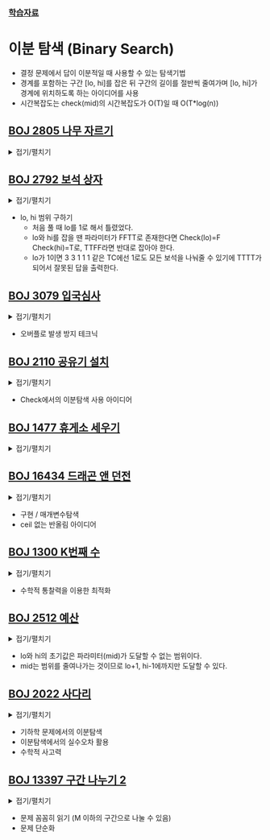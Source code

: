 ### [학습자료](https://blog.naver.com/jinhan814/222607789392)

# 이분 탐색 (Binary Search)
- 결정 문제에서 답이 이분적일 때 사용할 수 있는 탐색기법
- 경계를 포함하는 구간 [lo, hi]를 잡은 뒤 구간의 길이를 절반씩 줄여가며 [lo, hi]가 경계에 위치하도록 하는 아이디어를 사용
- 시간복잡도는 check(mid)의 시간복잡도가 O(T)일 때 O(T*log(n))

## [BOJ 2805 나무 자르기](https://www.acmicpc.net/problem/2805)
<details>
<summary> 접기/펼치기 </summary>
    
```cpp
#include <bits/stdc++.h>
using namespace std;
#define fastio cin.tie(NULL)->sync_with_stdio(false);
#define ll long long

vector<ll> V;
ll N, M;

bool Check(ll x){
    ll sum = 0;
    for(int v : V){
        if(v > x) sum += (v-x);
    }
    return sum >= M;
}

int main(){
    fastio;
    cin>>N>>M;
    for(int i=0;i<N;i++){
        ll x; cin>>x;
        V.push_back(x);
    }

    ll lo = 0, hi = 1e9;
    while(lo+1 < hi){
        ll mid = (hi+lo)/2;
        if(Check(mid)) lo = mid;
        else hi = mid;
    }
    cout<<lo;
    return 0;
}
```
</details>

## [BOJ 2792 보석 상자](https://www.acmicpc.net/problem/2792)
<details>
<summary> 접기/펼치기 </summary>

```cpp
//모든 보석을 나눠줘야 하고, 한 사람은 같은 색의 보석만 가져갈 수 있음
//Check(Mid) : 한 사람이 가져갈 수 있는 최대 보석 개수(질투심)를 Mid개로 정할 수 있는가?
//FT로 존재하므로 hi를 출력한다. (질투심 제한을 늘릴수록 모든 보석을 사람들에게 나눠줄 수 있음 (못받는사람도 존재) , M<=N)

#include <bits/stdc++.h>
using namespace std;
#define fastio cin.tie(NULL)->sync_with_stdio(false);
#define ll long long

ll N,M; //사람수 보석수
vector<ll> V;

bool Check(ll x){ 
    ll num = 0; //나누어진 보석 묶음의 개수
    for(ll val : V){
        num += (val/x + (val%x!=0));
    }
    //보석 묶음의 개수가 사람들 수보다 작거나 같으면 모든 보석을 나눠줄 수 있다.
    return num<=N;
}

int main(){
    fastio;
    cin>>N>>M;
    for(int i=0;i<M;i++){
        ll x; cin>>x;
        V.push_back(x);
    }
    
    ll lo=0, hi=1e9;
    while(lo+1<hi){
        ll mid = (lo+hi)/2;
        if(Check(mid)) hi=mid;
        else lo=mid;
    }
    cout<<hi;
    return 0;
}
```
</details>

+ lo, hi 범위 구하기
    - 처음 풀 때 lo를 1로 해서 틀렸었다.
    - lo와 hi를 잡을 땐 파라미터가 FFTT로 존재한다면 Check(lo)=F Check(hi)=T로, TTFF라면 반대로 잡아야 한다.
    - lo가 1이면 3 3 1 1 1 같은 TC에선 1로도 모든 보석을 나눠줄 수 있기에 TTTT가 되어서 잘못된 답을 출력한다.

## [BOJ 3079 입국심사](https://www.acmicpc.net/problem/3079)
<details>
<summary> 접기/펼치기 </summary>

```cpp
//hi는 10^18로 잡는다. 
//심사에 10^9 시간이 걸리는 심사대에 10^9명이 심사를 받을 경우
//Max_M(=10^9) * Max_T(=10^9) = 10^18

//Check(mid) : mid 시간 내로 모든 사람(M명)이 입국심사를 마칠 수 있는가?

//N     1 ~ 10^5
//M     1 ~ 10^9
//Tx    1 ~ 10^9

#include <bits/stdc++.h>
using namespace std;
#define fastio cin.tie(NULL)->sync_with_stdio(false);
#define ll long long

ll N,M;
vector<ll> T;

bool Check(ll x){
    ll cnt = 0;
    for(ll val : T){
        cnt += (x/val);
        if(cnt>=M) return true; //오버플로가 발생할 수 있기에 반환을 미리 해준다.
    }
    return false;
}

int main(){
    fastio;
    cin>>N>>M;
    for(int i=0;i<N;i++){
        ll x; cin>>x;
        T.push_back(x);
    }
    
    ll lo=0 ,hi=1e18;
    while(lo+1<hi){
        ll mid = (lo+hi)/2;
        if(Check(mid)) hi=mid;
        else lo=mid;
    }
    cout<<hi;
    return 0;
}
```
+ OVF 주의하기 (중요)
</details>

- 오버플로 발생 방지 테크닉

## [BOJ 2110 공유기 설치](https://www.acmicpc.net/problem/2110)
<details>
<summary> 접기/펼치기 </summary>

```cpp
//Check(mid) 두 공유기 사이의 최소 거리가 mid가 되게 공유기를 C개 이상 배치할 수 있는가?
//C개 이상 배치할 수 있어야하는 이유는 C개를 설치하고 남은 개수는 설치되지 않아도 가장 인접한 두 공유기 사이 거리가 mid로 유지됨
//TTFF로 구성되므로 lo를 출력

//idx를 구할 때 범위가 V.begin()+idx ~ 이므로 무한 루프에 빠지지 않는다.
//lo가 0인 경우는 존재하지 않아 1로 했고, hi는 V의 최댓값이 10^9이므로 그보다 하나 큰 10^9 +1로 해서 Check(hi)=F가 항상 성립하게 한다.

#include <bits/stdc++.h>
using namespace std;
#define fastio cin.tie(NULL)->sync_with_stdio(false);
#define ll long long

ll N,C;
vector<ll> V;

bool Check(ll x){
    ll cnt=0, idx=0;
    while(idx<N){
        idx = lower_bound(V.begin()+idx, V.end(), V[idx]+x) - V.begin();
        cnt++;
    }
    return cnt >= C;
}

int main(){
    fastio;
    cin>>N>>C;
    for(int i=0;i<N;i++){
        ll x; cin>>x;
        V.push_back(x);
    }
    sort(V.begin(),V.end());

    ll lo=1, hi=1e9+1;
    while(lo+1<hi){
        ll mid = (lo+hi)/2;
        if(Check(mid)) lo=mid;
        else hi=mid;
    }
    cout<<lo;
    return 0;
}
```
</details>

- Check에서의 이분탐색 사용 아이디어

## [BOJ 1477 휴게소 세우기](https://www.acmicpc.net/problem/1477)
<details>
<summary> 접기/펼치기 </summary>
    
```cpp
#include <bits/stdc++.h>
using namespace std;
#define fastio cin.tie(NULL)->sync_with_stdio(false);
#define ll long long

int N,M,L;
vector<int> V;

//FFTT로 존재, hi를 출력

bool Check(ll x){ //휴게소가 없는 구간 최댓값이 x가 되도록 M개의 휴게소를 지을 수 있는가?
    int cnt = 0;
    for(int i=1;i<V.size();i++){
        //알고리즘을 이렇게 짜면 0과 L에는 자연스럽게 휴게소 설치가 되지 않는다.
        cnt += (V[i]-V[i-1]-1)/x;
    }
    return cnt <= M; //필요한 휴게소 개수가 M보다 작거나 같으면 성립합. M보다 많으면 지을 수 없음
}

int main(){
    fastio;
    cin>>N>>M>>L;
    for(int i=0;i<N;i++){
        int x; cin>>x;
        V.push_back(x);
    }
    V.push_back(0); 
    V.push_back(L);
    sort(V.begin(),V.end());

    int lo=0, hi=L;
    while(lo+1<hi){
        int mid = (lo+hi)/2;
        if(Check(mid)) hi = mid;
        else lo = mid;
    }
    cout<<hi;
    return 0;
}
```
</details>

## [BOJ 16434 드래곤 앤 던전](https://www.acmicpc.net/problem/16434)
<details>
<summary> 접기/펼치기 </summary>
    
```cpp
//Chk는 FFTT로 존재함
//Chk(0)=F (항상)
//Chk(1.23456e17+1) = T(항상)

//100만 * 100만 * 123456 = 1.23456e17
//대략 큰 값인 1e18 + 7로 잡아도 된다.

//1번 쿼리를 반복문으로 처리할 경우 시간초과가 무조건 발생하기에 수학적으로 처리해야 한다.
//몬스터의 체력을 Hm, 공격력을 Atkm, 용사의 체력을 Hh, 공격력을 Atkh로 정의한다.
//용사가 몬스터를 죽이려면 ceil(Hm/Atkh) 번 공격해야 한다. (ceil은 반올림)
//이를 풀어서 쓰면 다음과 같다. ceil(Hm/Atkh) = (Hm+Atkh-1)/Atkh
//용사가 선공이기에 몬스터는 용사보다 한 번 적게 공격한다.
//그러므로 (Hm+Atkh-1)/Atkh -1 번의 공격을 Atkm의 공격력으로 시전한다는 것이다.
//즉 ((Hm+Atkh-1)/Atkh -1)*Atkm이 용사가 받는 데미지라고 할 수 있다.

#include <bits/stdc++.h>
using namespace std;
#define fastio cin.tie(NULL)->sync_with_stdio(false);
#define ll long long

ll N, Hatk;
vector<tuple<ll,ll,ll>> V;

bool Check(ll x){ //최대체력 x로 드래곤을 쓰러뜨릴 수 있는가
    ll Health=x; ll Atk=Hatk; 
    for(auto[t,a,h] : V){
        if(t==1){ //공격력 a, 체력 h인 몬스터와 조우
            Health -= ((h+Atk-1)/Atk-1)*a;
            if(Health<=0) return false;
        }
        if(t==2){ //공격력 + a, 체력 + h
            Atk += a;
            Health = min(x,Health+h);
        }
    }
    return true;
}  

int main(){
    fastio;
    cin>>N>>Hatk;
    for(int i=0;i<N;i++){
        ll t,a,h; cin>>t>>a>>h;
        V.push_back({t,a,h});
    }
    ll lo=0, hi=1e18+7;
    while(lo+1<hi){
        ll mid = (lo+hi)/2;
        if(Check(mid)) hi = mid;
        else lo = mid;
    }
    cout<<hi;
    return 0;
}
```
</details>

- 구현 / 매개변수탐색
- ceil 없는 반올림 아이디어


## [BOJ 1300 K번째 수](https://www.acmicpc.net/problem/1300)
<details>
<summary> 접기/펼치기 </summary>
    
```cpp
//2차원 배열을 만들고 정렬하는 풀이는 시간복잡도, 메모리 제한상 불가능하다.
//다음과 같은 관찰을 통해 시간복잡도를 획기적으로 줄일 수 있다.

// 1 2 3
// 2 4 6
// 3 6 9

//다음의 N=3, N*N 배열에서 6보다 작거나 같은 수를 구하려면 어떻게 해야 할까?
//각 행의 첫 번째 항을 a라고 정의한다.
//이때 첫 번째 행에서 6보다 작거나 같은 수의 개수는 min(6/a,N)이고, 모든 행을 살핀 값을 더하면 다음과 같다.
//min(6/1, N) + min(6/2, N) + min(6/3, N)

//각 행마다 a ~ a*N 의 수만 존재하기에 어떤 수 X보다 작거나 같은 수의 개수를 구하러면 min(X/a, N)을 때리면 된다.

//파라미터가 FFTT로 존재하도록 Check(0)=F, Check(10^9)=T 로 잡았다.

#include <bits/stdc++.h>
using namespace std;
#define fastio cin.tie(NULL)->sync_with_stdio(false);
#define ll long long

ll N,K;

bool Check(ll x){  //A[i][j] <= X를 만족하는 A[i][j]의 개수가 K보다 크거나 같은가?
    ll cnt = 0;
    for(int i=1;i<=N;i++){
        cnt += min<ll>(x/i, N);
    }
    return cnt >= K;
}

int main(){
    fastio;
    cin>>N>>K;
    ll lo=0, hi=1e9;
    while(lo+1<hi){
        ll mid = (lo+hi)/2;
        if(Check(mid)) hi = mid;
        else lo = mid;
    }
    cout<<hi;
    return 0;
}
```
</details>

- 수학적 통찰력을 이용한 최적화


## [BOJ 2512 예산](https://www.acmicpc.net/problem/2512)
<details>
<summary> 접기/펼치기 </summary>
    
```cpp
//Check(x) 지방당 최대예산이 x일때 총 예산이 M을 넘는가?
//파라미터가 FFTT로 존재하는 결정문제
//lo를 출력.

#include <bits/stdc++.h>
using namespace std;
#define fastio cin.tie(NULL)->sync_with_stdio(false);
#define ll long long

int N,M;
vector<int> V;

bool Check(int x){ //지방당 최대예산이 x일때 총 예산이 M을 넘는가?
    int sum = 0;
    for(int val : V){
        sum += min(val, x);
    }
    return sum > M;
}

int main(){
    fastio;
    cin>>N;
    for(int i=0;i<N;i++){
        int x; cin>>x;
        V.push_back(x);
    } cin>>M;

    int lo=-1, hi=*max_element(V.begin(),V.end())+1;
    while(lo+1<hi){
        int mid = (lo+hi)/2;
        if(Check(mid)) hi = mid;
        else lo = mid;
    }
    cout<<lo;
    return 0;
}
```
</details>

- lo와 hi의 초기값은 파라미터(mid)가 도달할 수 없는 범위이다.
- mid는 범위를 줄여나가는 것이므로 lo+1, hi-1에까지만 도달할 수 있다.


## [BOJ 2022 사다리](https://www.acmicpc.net/problem/2022)
<details>
<summary> 접기/펼치기 </summary>
    
```cpp
//x와 y를 빗변으로 하는 직각삼각형의 높이를 h1, h2라고 할때, 삼각형 닮음을 사용해 다음과 같은 공식을 유도할 수 있습니다.
//c = (h1*h2) / (h1+h2)
//h1 = sqrt(x^2 - w^2)
//h2 = sqrt(y^2 - w^2)

//삼각형의 성질에 의해 w는 min(x,y) 보다 작습니다.
//mid를 움직이며 c에 가장 근접한 c보다 작거나 같은 해를 찾고 출력합니다.
//TTFF로 존재하므로 T(lo)를 출력합니다.
//오차범위를 10^(-4)로 해서 hi를 출력해도 상관없을 것 같기는 합니다.
//실제로 상관이 없고, 같은 이치로 Check의 return 조건도 같다 기호를 생략해도 됩니다.
//실수오차가 존재하는 문제에서는 항상 좀 더 널널하게 잡아주는게 유리한 것 같습니다.

#include <bits/stdc++.h>
using namespace std;
#define fastio cin.tie(NULL)->sync_with_stdio(false);
#define ld long double

ld x,y,c;

bool Check(ld mid){ // mid는 w를 의미
    ld h1 = sqrt(x*x - mid*mid);
    ld h2 = sqrt(y*y - mid*mid);
    ld val_c = (h1*h2) / (h1+h2); // w==mid 일때의 c를 구함
    return c >= val_c; 
}

int main(){
    fastio;
    cin>>x>>y>>c;
    ld lo=0, hi=min(x,y);
    while(lo+1e-4<hi){
        ld mid = (lo+hi)/2;
        if(Check(mid)) hi = mid; //T면 경계를 <- 
        else lo = mid; //F면 경계를 ->
    }
    cout<<fixed<<setprecision(4)<<hi;
    return 0;
}
```
</details>

- 기하학 문제에서의 이분탐색
- 이분탐색에서의 실수오차 활용
- 수학적 사고력


## [BOJ 13397 구간 나누기 2](https://www.acmicpc.net/problem/13397)
<details>
<summary> 접기/펼치기 </summary>
    
```cpp
//숫자 하나만으로도 구간을 구성할 수 있으므로 M만 충분하다면 모든 문제의 답은 0이 될 수 있다.
//문제와 해설을 이해하는데 상당한 시간이 걸렸던 문제이다...

#include <bits/stdc++.h>
using namespace std;

int N,M;
vector<int> V;

bool check(int mid){ //배열을 M개 이하의 구간으로 나누어, [가장 큰 구간 점수의 최댓값-최소값] 이 mid보다 작거나 같게 되도록 만들 수 있는가?
    int cnt = 1;
    int Mx = 0, Mn = 10001;
    for(int i=0;i<N;i++){
        Mx = max(Mx, V[i]);
        Mn = min(Mn, V[i]);

        //V[i]가 포함됨으로 인해 [가장 큰 구간 점수의 최댓값-최소값]이 mid를 넘어섰다면 V[i]를 포함시키기 전으로 돌아가서 배열을 자른다.
        //그래야 [가장 큰 구간 점수의 최댓값-최솟값]이 mid를 넘지 않게 유지할 수 있다.
        if(Mx - Mn > mid){
            cnt++; 
            Mx=V[i], Mn=V[i];
        }
    }
    return cnt<=M;
}

int main(){
    cin>>N>>M;
    for(int i=0;i<N;i++){
        int x; cin>>x;
        V.push_back(x);
    }
    
    //Check(-1)은 항상 False이고, Check(1e9)는 아마 항상 True일 것이다.
    //그러므로 -1 ~ 1e9-1 을 돌게 구성했다.

    int lo=-2, hi=1e9;
    while(lo+1<hi){
        int mid = (lo+hi)/2;
        if(check(mid)) hi=mid;
        else lo=mid;
    }
    cout<<hi;
    return 0;
}
```
</details>

- 문제 꼼꼼히 읽기 (M 이하의 구간으로 나눌 수 있음)
- 문제 단순화
